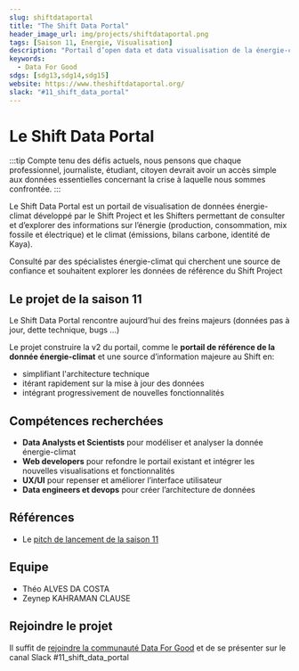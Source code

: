 ```yaml
---
slug: shiftdataportal
title: "The Shift Data Portal"
header_image_url: img/projects/shiftdataportal.png
tags: [Saison 11, Energie, Visualisation]
description: "Portail d’open data et data visualisation de la énergie-climat"
keywords:
  - Data For Good
sdgs: [sdg13,sdg14,sdg15]
website: https://www.theshiftdataportal.org/
slack: "#11_shift_data_portal"
---
```


# Le Shift Data Portal

:::tip
Compte tenu des défis actuels, nous pensons que chaque professionnel, journaliste, étudiant, citoyen devrait avoir un accès simple aux données essentielles concernant la crise à laquelle nous sommes confrontée.
:::

Le Shift Data Portal est un portail de visualisation de données énergie-climat développé par le Shift Project et les Shifters permettant de consulter et d’explorer des informations sur l’énergie (production, consommation, mix fossile et électrique) et le climat (émissions, bilans carbone, identité de Kaya).

Consulté par des spécialistes énergie-climat qui cherchent une source de confiance et souhaitent explorer les données de référence du Shift Project

## Le projet de la saison 11

Le Shift Data Portal rencontre aujourd’hui des freins majeurs (données pas à jour, dette technique, bugs ...)

Le projet construire la v2 du portail, comme le **portail de référence de la donnée énergie-climat** et une source d’information majeure au Shift en:

- simplifiant l'architecture technique
- itérant rapidement sur la mise à jour des données
- intégrant progressivement de nouvelles fonctionnalités

## Compétences recherchées

- **Data Analysts et Scientists** pour modéliser et analyser la donnée énergie-climat
- **Web developers** pour refondre le portail existant et intégrer les nouvelles visualisations et fonctionnalités
- **UX/UI** pour repenser et améliorer l’interface utilisateur
- **Data engineers et devops** pour créer l’architecture de données

## Références

- Le [pitch de lancement de la saison 11](https://docs.google.com/presentation/u/1/d/1QS4ju8od8lMZQdhibh7WeciZtIjGRt-RYn7LCE6eSEc/edit#slide=id.g226422341dc_12_0)

## Equipe

- Théo ALVES DA COSTA
- Zeynep KAHRAMAN CLAUSE

## Rejoindre le projet

Il suffit de [rejoindre la communauté Data For Good](/join) et de se présenter sur le canal Slack #11_shift_data_portal
